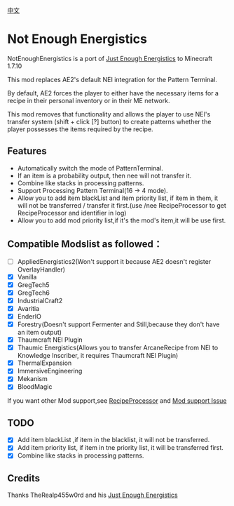 [中文](READNE_CN.md)

# Not Enough Energistics
NotEnoughEnergistics is a port of [Just Enough Energistics](https://www.curseforge.com/minecraft/mc-mods/just-enough-energistics-jee) to Minecraft 1.7.10

This mod replaces AE2's default NEI integration for the Pattern Terminal.

By default, AE2 forces the player to either have the necessary items for a recipe in their personal inventory or in their ME network.

This mod removes that functionality and allows the player to use NEI's transfer system (shift + click [?] button) to create patterns whether the player possesses the items required by the recipe.


## Features

- Automatically switch the mode of PatternTerminal.
- If an item is a probability output, then nee will not transfer it.
- Combine like stacks in processing patterns.
- Support Processing Pattern Terminal(16 -> 4 mode).
- Allow you to add item blackList and item priority list, if item in them, it will not be transferred / transfer it first.(use /nee RecipeProcessor to get RecipeProcessor and identifier in log)
- Allow you to add mod priority list,if it's the mod's item,it will be use first.

## Compatible Modslist as followed：

- [ ]  AppliedEnergistics2(Won't support it because AE2 doesn't register OverlayHandler)
- [x]  Vanilla
- [x]  GregTech5
- [x]  GregTech6
- [x]  IndustrialCraft2
- [x]  Avaritia
- [x]  EnderIO 
- [x]  Forestry(Doesn't support Fermenter and Still,because they don't have an item output)
- [x]  Thaumcraft NEI Plugin
- [x]  Thaumic Energistics(Allows you to transfer ArcaneRecipe from NEI to Knowledge Inscriber, it requires Thaumcraft NEI Plugin)
- [x]  ThermalExpansion
- [x]  ImmersiveEngineering
- [x]  Mekanism
- [x]  BloodMagic

If you want other Mod support,see [RecipeProcessor](./src/main/java/com/github/vfyjxf/nee/processor/RecipeProcessor.java) and [Mod support Issue](https://github.com/vfyjxf/NotEnoughEnergistics/issues/1)

## TODO

-[x]  Add item blackList ,if item in the blacklist, it will not be transferred.
-[x]  Add item  priority list, if item in tne priority list, it will be transferred first.
-[x]  Combine like stacks in processing patterns.

## Credits
Thanks TheRealp455w0rd and his [Just Enough Energistics](https://www.curseforge.com/minecraft/mc-mods/just-enough-energistics-jee)